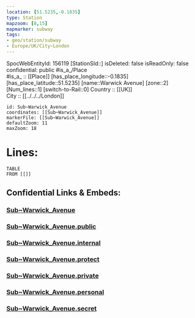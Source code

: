 ```yaml
---
location: [51.5235,-0.1835] 
type: Station 
mapzoom: [8,15] 
mapmarker: subway 
tags:
- geo/station/subway
- Europe/UK/City~London
---
```

SpocWebEntityId: 156119
[StationSId::] 
isDeleted: false
isReadOnly: false
confidential: public
#is_a_/Place  
#is_a_ :: [[Place]] 
[has_place_longitude::-0.1835] 
[has_place_latitude::51.5235] 
[name::Warwick Avenue] 
[zone::2] 
[Num_lines::1] 
[switch-to-Rail::0] 
Country :: [[UK]]  
City :: [[../../../London]]  


```leaflet
id: Sub~Warwick_Avenue
coordinates: [[Sub~Warwick_Avenue]] 
markerFile: [[Sub~Warwick_Avenue]] 
defaultZoom: 11 
maxZoom: 18
```


# Lines: 
```dataview
TABLE 
FROM [[]] 
```


## Confidential Links & Embeds: 

### [Sub~Warwick_Avenue](/_Standards/Earth/Continent/Europe/Europe~North/UK/England/Regions~England/London,Greater/cities~GreaterLondon/Underground/Station/Sub~Warwick_Avenue.md) 

### [Sub~Warwick_Avenue.public](/_public/Earth/Continent/Europe/Europe~North/UK/England/Regions~England/London,Greater/cities~GreaterLondon/Underground/Station/Sub~Warwick_Avenue.public.md) 

### [Sub~Warwick_Avenue.internal](/_internal/Earth/Continent/Europe/Europe~North/UK/England/Regions~England/London,Greater/cities~GreaterLondon/Underground/Station/Sub~Warwick_Avenue.internal.md) 

### [Sub~Warwick_Avenue.protect](/_protect/Earth/Continent/Europe/Europe~North/UK/England/Regions~England/London,Greater/cities~GreaterLondon/Underground/Station/Sub~Warwick_Avenue.protect.md) 

### [Sub~Warwick_Avenue.private](/_private/Earth/Continent/Europe/Europe~North/UK/England/Regions~England/London,Greater/cities~GreaterLondon/Underground/Station/Sub~Warwick_Avenue.private.md) 

### [Sub~Warwick_Avenue.personal](/_personal/Earth/Continent/Europe/Europe~North/UK/England/Regions~England/London,Greater/cities~GreaterLondon/Underground/Station/Sub~Warwick_Avenue.personal.md) 

### [Sub~Warwick_Avenue.secret](/_secret/Earth/Continent/Europe/Europe~North/UK/England/Regions~England/London,Greater/cities~GreaterLondon/Underground/Station/Sub~Warwick_Avenue.secret.md)

